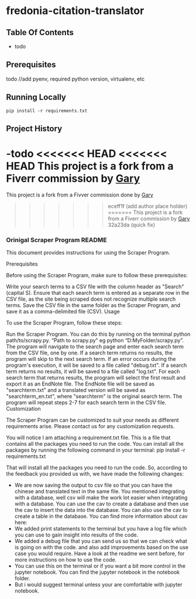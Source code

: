 # fredonia-citation-translator

## Table Of Contents
- todo
## Prerequisites
todo
//add pyenv, required python version, virtualenv, etc

## Running Locally

`pip install -r requirements.txt`

## Project History
-todo
<<<<<<< HEAD
<<<<<<< HEAD
This project is a fork from a Fiverr commission by [Gary](email)
=======
This project is a fork from a Fivver commission done by [Gary](email)
>>>>>>> eceff1f (add author place holder)
=======
This project is a fork from a Fiverr commission by [Gary](email)
>>>>>>> 32a23da (quick fix)

### Orinigal Scraper Program README

This document provides instructions for using the Scraper Program.

Prerequisites

Before using the Scraper Program, make sure to follow these prerequisites:

Write your search terms to a CSV file with the column header as "Search" (capital S).
Ensure that each search term is entered as a separate row in the CSV file, as the site being scraped does not recognize multiple search terms.
Save the CSV file in the same folder as the Scraper Program, and save it as a comma-delimited file (CSV).
Usage

To use the Scraper Program, follow these steps:

Run the Scraper Program. You can do this by running on the terminal python path/to/scrapy.py. “Path to scrapy.py” eg python “D:MyFolder/scrapy.py”.
The program will navigate to the search page and enter each search term from the CSV file, one by one.
If a search term returns no results, the program will skip to the next search term.
If an error occurs during the program's execution, it will be saved to a file called "debug.txt".
If a search term returns no results, it will be saved to a file called "log.txt".
For each search term that returns results, the program will select the first result and export it as an EndNote file.
The EndNote file will be saved as "searchterm.txt" and a translated version will be saved as "searchterm_en.txt", where "searchterm" is the original search term.
The program will repeat steps 2-7 for each search term in the CSV file.
Customization

The Scraper Program can be customized to suit your needs as different requirements arise. Please contact us for any customization requests.

You will notice I am attaching a requirement.txt file. This is a file that contains all the packages you need to run the code. You can install all the packages by running the following command in your terminal:
pip install -r requirements.txt

That will install all the packages you need to run the code.
So, according to the feedback you provided us with, we have made the following changes:
- We are now saving the output to csv file so that you can have the chinese and translated text in the same file.
You mentioned integrating with a database, well csv will make the work lot easier when integrating with a database. You can use the cav to create a database and then use the cav to insert the data into the database. You can also use the cav to create a table in the database. You can find more information about cav here:
- We added print statements to the terminal but you have a log file which you can use to gain insight into results of the code.
- We added a debug file that you can send us so that we can check what is going on with the code. and also add improvements based on the
 use case you would require.
 Have a look at the readme we sent before, for more instructions on how to use the code.
 - You can use this on the terminal or if you want a bit more control in the jupyter notebook. You can find the jupyter notebook in the notebook folder.
 - But i would suggest terminal unless your are comfortable with jupyter notebook.
